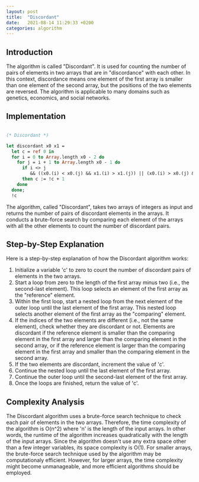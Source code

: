 ```yaml
---
layout: post
title:  "Discordant"
date:   2021-08-14 11:29:33 +0200
categories: algorithm
---
```


## Introduction
The algorithm is called "Discordant". It is used for counting the number of pairs of elements in two arrays that are in "discordance" with each other. In this context, discordance means one element of the first array is smaller than one element of the second array, but the positions of the two elements are reversed. The algorithm is applicable to many domains such as genetics, economics, and social networks.

## Implementation

```ocaml

(* Discordant *)

let discordant x0 x1 =
  let c = ref 0 in
  for i = 0 to Array.length x0 - 2 do
    for j = i + 1 to Array.length x0 - 1 do
      if i <> j
         && ((x0.(i) < x0.(j) && x1.(i) > x1.(j)) || (x0.(i) > x0.(j) && x1.(i) < x1.(j)))
      then c := !c + 1
    done
  done;
  !c

```

The algorithm, called "Discordant", takes two arrays of integers as input and returns the number of pairs of discordant elements in the arrays. It conducts a brute-force search by comparing each element of the arrays with all the other elements to count the number of discordant pairs.

## Step-by-Step Explanation
Here is a step-by-step explanation of how the Discordant algorithm works:

1. Initialize a variable 'c' to zero to count the number of discordant pairs of elements in the two arrays.
2. Start a loop from zero to the length of the first array minus two (i.e., the second-last element). This loop selects an element of the first array as the "reference" element.
3. Within the first loop, start a nested loop from the next element of the outer loop until the last element of the first array. This nested loop selects another element of the first array as the "comparing" element.
4. If the indices of the two elements are different (i.e., not the same element), check whether they are discordant or not. Elements are discordant if the reference element is smaller than the comparing element in the first array and larger than the comparing element in the second array, or if the reference element is larger than the comparing element in the first array and smaller than the comparing element in the second array.
5. If the two elements are discordant, increment the value of 'c'.
6. Continue the nested loop until the last element of the first array.
7. Continue the outer loop until the second-last element of the first array.
8. Once the loops are finished, return the value of 'c'.

## Complexity Analysis
The Discordant algorithm uses a brute-force search technique to check each pair of elements in the two arrays. Therefore, the time complexity of the algorithm is O(n^2) where 'n' is the length of the input arrays. In other words, the runtime of the algorithm increases quadratically with the length of the input arrays. Since the algorithm doesn't use any extra space other than a few integer variables, its space complexity is O(1). For smaller arrays, the brute-force search technique used by the algorithm may be computationaly efficient. However, for larger arrays, the time complexity might become unmanageable, and more efficient algorithms should be employed.